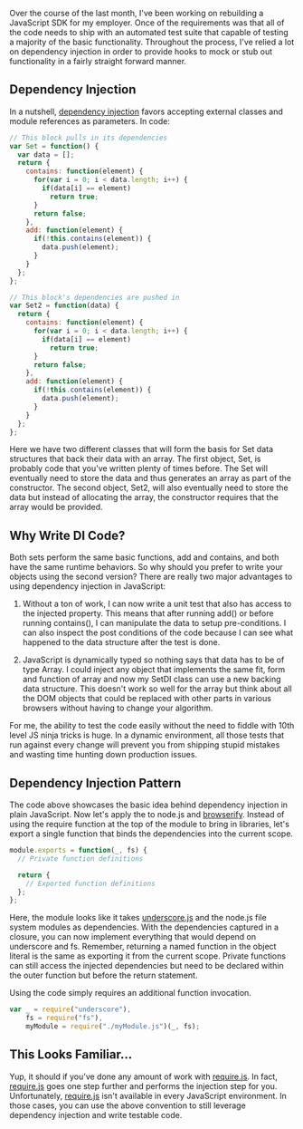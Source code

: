 Over the course of the last month, I've been working on rebuilding a JavaScript SDK
for my employer. Once of the requirements was that all of the code needs to ship with
an automated test suite that capable of testing a majority of the basic functionality.
Throughout the process, I've relied a lot on dependency injection in order to provide
hooks to mock or stub out functionality in a fairly straight forward manner.

## Dependency Injection

In a nutshell, [dependency injection](http://en.wikipedia.org/wiki/Dependency_injection)
favors accepting external classes and module references as parameters. In code:

```javascript
// This block pulls in its dependencies
var Set = function() {
  var data = [];
  return {
    contains: function(element) {
      for(var i = 0; i < data.length; i++) {
        if(data[i] == element)
          return true;
      }
      return false;
    },
    add: function(element) {
      if(!this.contains(element)) {
        data.push(element);
      }
    }
  };
};

// This block's dependencies are pushed in
var Set2 = function(data) {
  return {
    contains: function(element) {
      for(var i = 0; i < data.length; i++) {
        if(data[i] == element)
          return true;
      }
      return false;
    },
    add: function(element) {
      if(!this.contains(element)) {
        data.push(element);
      }
    }
  };
};
```

Here we have two different classes that will form the basis for Set data structures that
back their data with an array. The first object, Set, is probably code that you've written
plenty of times before. The Set will eventually need to store the data and thus generates
an array as part of the constructor. The second object, Set2, will also eventually need to
store the data but instead of allocating the array, the constructor requires that the array
would be provided.


## Why Write DI Code?

Both sets perform the same basic functions, add and contains, and both have the same runtime
behaviors. So why should you prefer to write your objects using the second version? There are
really two major advantages to using dependency injection in JavaScript:

  1. Without a ton of work, I can now write a unit test that also has access to the
     injected property. This means that after running add() or before running contains(),
     I can manipulate the data to setup pre-conditions. I can also inspect the post conditions
     of the code because I can see what happened to the data structure after the test is done.

  2. JavaScript is dynamically typed so nothing says that data has to be of type Array. I
     could inject any object that implements the same fit, form and function of array and
     now my SetDI class can use a new backing data structure. This doesn't work so well for
     the array but think about all the DOM objects that could be replaced with other
     parts in various browsers without having to change your algorithm.

For me, the ability to test the code easily without the need to fiddle with 10th level JS
ninja tricks is huge. In a dynamic environment, all those tests that run against every change
will prevent you from shipping stupid mistakes and wasting time hunting down production issues.


## Dependency Injection Pattern

The code above showcases the basic idea behind dependency injection in plain JavaScript. Now let's
apply the to node.js and [browserify](http://browserify.org/). Instead of using the require function at the
top of the module to bring in libraries, let's export a single function that binds the dependencies
into the current scope.

```javascript
module.exports = function(_, fs) {
  // Private function definitions

  return {
    // Exported function definitions
  };
};
```

Here, the module looks like it takes [underscore.js](http://underscorejs.org/) and the node.js file system
modules as dependencies. With the dependencies captured in a closure, you can now implement
everything that would depend on underscore and fs. Remember, returning a named function in the
object literal is the same as exporting it from the current scope. Private functions can still
access the injected dependencies but need to be declared within the outer function but before
the return statement.

Using the code simply requires an additional function invocation.

```javascript
var _ = require("underscore"),
    fs = require("fs"),
    myModule = require("./myModule.js")(_, fs);
```


## This Looks Familiar...

Yup, it should if you've done any amount of work with [require.js](http://requirejs.org/). In fact,
[require.js](http://requirejs.org/) goes one step further and performs the injection step for you.
Unfortunately, [require.js](http://requirejs.org/)  isn't available in every JavaScript environment.
In those cases, you can use the above convention to still leverage dependency injection and
write testable code.

